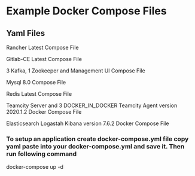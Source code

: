 # Example Docker Compose Files
## Yaml Files
Rancher Latest Compose File

Gitlab-CE Latest Compose File

3 Kafka, 1 Zookeeper and Management UI Compose File

Mysql 8.0  Compose File

Redis Latest Compose File

Teamcity Server and 3 DOCKER_IN_DOCKER Teamcity Agent version  2020.1.2 Docker Compose File

Elasticsearch Logastah Kibana version 7.6.2 Docker Compose File

### To setup an application create docker-compose.yml file copy yaml paste into your docker-compose.yml and save it. Then run following command
docker-compose up -d
